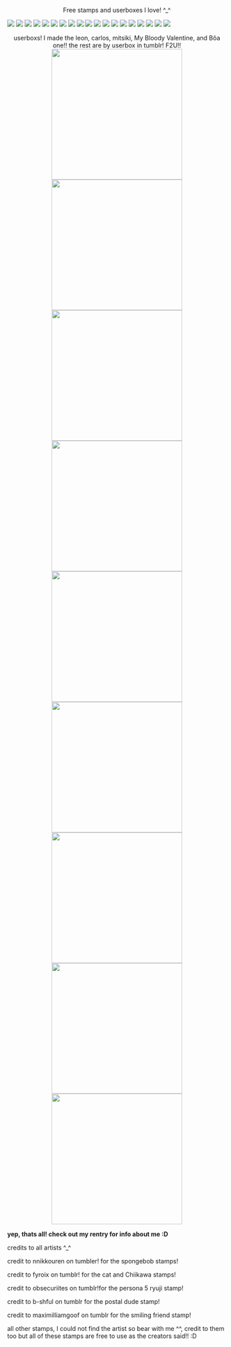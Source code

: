 <p align="center"/> Free stamps and userboxes I love! ^_^
  
<img src="https://images-wixmp-ed30a86b8c4ca887773594c2.wixmp.com/f/40c1c9fb-56e2-4469-86dd-c014b5af4075/dybums-8b10bc30-f653-4ea8-bd73-e9d162a6573b.png?token=eyJ0eXAiOiJKV1QiLCJhbGciOiJIUzI1NiJ9.eyJzdWIiOiJ1cm46YXBwOjdlMGQxODg5ODIyNjQzNzNhNWYwZDQxNWVhMGQyNmUwIiwiaXNzIjoidXJuOmFwcDo3ZTBkMTg4OTgyMjY0MzczYTVmMGQ0MTVlYTBkMjZlMCIsIm9iaiI6W1t7InBhdGgiOiJcL2ZcLzQwYzFjOWZiLTU2ZTItNDQ2OS04NmRkLWMwMTRiNWFmNDA3NVwvZHlidW1zLThiMTBiYzMwLWY2NTMtNGVhOC1iZDczLWU5ZDE2MmE2NTczYi5wbmcifV1dLCJhdWQiOlsidXJuOnNlcnZpY2U6ZmlsZS5kb3dubG9hZCJdfQ.79rflcKmeaL4Wwix1l_LpnQJZvTw2Er2o6OLcDghz8Q"/> <img src="https://images-wixmp-ed30a86b8c4ca887773594c2.wixmp.com/f/c5fdf78c-8dda-4f11-b311-9f21f67fe5d8/d3e0pwe-195d8b8b-1f8b-45e3-8da9-96f65d55154c.gif?token=eyJ0eXAiOiJKV1QiLCJhbGciOiJIUzI1NiJ9.eyJzdWIiOiJ1cm46YXBwOjdlMGQxODg5ODIyNjQzNzNhNWYwZDQxNWVhMGQyNmUwIiwiaXNzIjoidXJuOmFwcDo3ZTBkMTg4OTgyMjY0MzczYTVmMGQ0MTVlYTBkMjZlMCIsIm9iaiI6W1t7InBhdGgiOiJcL2ZcL2M1ZmRmNzhjLThkZGEtNGYxMS1iMzExLTlmMjFmNjdmZTVkOFwvZDNlMHB3ZS0xOTVkOGI4Yi0xZjhiLTQ1ZTMtOGRhOS05NmY2NWQ1NTE1NGMuZ2lmIn1dXSwiYXVkIjpbInVybjpzZXJ2aWNlOmZpbGUuZG93bmxvYWQiXX0.WpAwCGPpgVAYyne0YudmLanF7wmLhiI0V0-zxkm-tmA"/> <img src="https://images-wixmp-ed30a86b8c4ca887773594c2.wixmp.com/f/5f7fb413-29e1-4e2e-8fe1-8c57d42db3d4/d95not8-ecaba92e-7856-41f2-a719-02718b2fa861.gif?token=eyJ0eXAiOiJKV1QiLCJhbGciOiJIUzI1NiJ9.eyJzdWIiOiJ1cm46YXBwOjdlMGQxODg5ODIyNjQzNzNhNWYwZDQxNWVhMGQyNmUwIiwiaXNzIjoidXJuOmFwcDo3ZTBkMTg4OTgyMjY0MzczYTVmMGQ0MTVlYTBkMjZlMCIsIm9iaiI6W1t7InBhdGgiOiJcL2ZcLzVmN2ZiNDEzLTI5ZTEtNGUyZS04ZmUxLThjNTdkNDJkYjNkNFwvZDk1bm90OC1lY2FiYTkyZS03ODU2LTQxZjItYTcxOS0wMjcxOGIyZmE4NjEuZ2lmIn1dXSwiYXVkIjpbInVybjpzZXJ2aWNlOmZpbGUuZG93bmxvYWQiXX0.snJD_dXD8q52v1vniW7LsYMPEBmy-JJ_HcdHfTW5iiI"/> <img src="https://images-wixmp-ed30a86b8c4ca887773594c2.wixmp.com/f/c5fdf78c-8dda-4f11-b311-9f21f67fe5d8/d46u6sy-249a2210-cb27-448c-be5b-4dd0637be714.gif?token=eyJ0eXAiOiJKV1QiLCJhbGciOiJIUzI1NiJ9.eyJzdWIiOiJ1cm46YXBwOjdlMGQxODg5ODIyNjQzNzNhNWYwZDQxNWVhMGQyNmUwIiwiaXNzIjoidXJuOmFwcDo3ZTBkMTg4OTgyMjY0MzczYTVmMGQ0MTVlYTBkMjZlMCIsIm9iaiI6W1t7InBhdGgiOiJcL2ZcL2M1ZmRmNzhjLThkZGEtNGYxMS1iMzExLTlmMjFmNjdmZTVkOFwvZDQ2dTZzeS0yNDlhMjIxMC1jYjI3LTQ0OGMtYmU1Yi00ZGQwNjM3YmU3MTQuZ2lmIn1dXSwiYXVkIjpbInVybjpzZXJ2aWNlOmZpbGUuZG93bmxvYWQiXX0.xUHC2TbC-4pnH6esgh8ioUpvYeS3XiuMCVSWYTTz120"/>
<img src="https://64.media.tumblr.com/ef300b5dd56258e9d76857480caae53c/fea9fe6245597c7e-e2/s75x75_c1/b23aab6b22e1f0c4e0c8a68f36b1b555260fc558.gifv"/>
<img src="https://64.media.tumblr.com/cdf9094f010ab35f118c60432db1ebcc/fea9fe6245597c7e-a3/s75x75_c1/1ed6579bbf0ebf1ee24ae335034a3f3f74ac8aa0.gifv"/>
<img src="https://64.media.tumblr.com/4c0c0fd3ec6f2af9a627c1a94e799113/ec8f693b87536b40-ff/s100x200/d898d958c05485f99d1741a9558c06ddee9757ba.gifv"/>
<img src="https://64.media.tumblr.com/282308cb68fcafe2de7ad200af895b2d/0a314c1722fc4072-9d/s100x200/c02d6e31a1a358791b58795c4d6c46cfff329cf4.gifv"/>
<img src="https://64.media.tumblr.com/84dad5d56fd4d70dc3bd86e019dc9022/b81ff3c1ceb05456-f4/s100x200/2d58bcec7ddf20037dd1de04284fefcefc8af456.pnj"/>
<img src="https://64.media.tumblr.com/cfb44b0f533d899dde48ba53d4c8b5fa/16ccc5ca2e0496d6-10/s100x200/2d697cfa245e8340b7193c03761bea6b29d72f77.gifv"/>
<img src="https://64.media.tumblr.com/341d86cb0330e0f7e8fda556d57781cb/9696ceb6a9d4e781-bb/s250x400/6272496c0b698267339ff184ac01382b3a22127e.gifv"/>
<img src="https://64.media.tumblr.com/56b3bc512f4528d9730e1baceac62531/82688584107beceb-13/s100x200/a9789d7c4afad3e733bf703e3d9f01a0a510913a.gifv"/>
<img src="https://64.media.tumblr.com/479fe3e418bc97f9c42f38dbbf1e627e/6adc6c8478d4d04c-98/s100x200/3fdfc4992654cd71345e59b872257243a3917f3d.jpg"/>
<img src="https://64.media.tumblr.com/f9b2ef60da7f4f5ebc62ef496fa26d8b/9313e36817049b56-4d/s100x200/a5db74cf0f738747971a2e036e41b11bb4b3ca67.gifv"/>
<img src="https://64.media.tumblr.com/52f3cc456b1bdf8464db5c95eac29fa5/39e286ffc93b1357-b0/s100x200/1b463dbc7344507bbb89e09848b134a9644157b2.pnj"/>
<img src="https://64.media.tumblr.com/391758c6f8a9b6bde7b52d7f191af6e0/39e286ffc93b1357-e9/s100x200/475a4c2f5565e868d32f4a2c6bfb69a1fd1fa746.gifv"/>
<img src="https://64.media.tumblr.com/33ee92523b877ecf7d5e466bb93feb17/3eb2a1ff3fce4504-e9/s100x200/89afc04e05ec924b352c704c7698d3a628514f87.pnj"/>
<img src="https://64.media.tumblr.com/c85aa0a330e9bbfb28242b73d74fde01/3eb2a1ff3fce4504-dd/s100x200/50109bec446aa56ccbd2c6d5cce412a63d3e0af5.pnj"/>
<img src="https://64.media.tumblr.com/f33d8b77aa72a039e9ad4ae2cb51389b/20ed56725570ded6-0d/s250x400/39b84bd8cdd5111982eb82c1e132c71e00aca4cd.pnj"/>

<p align="center"/>userboxs! I made the leon, carlos, mitsiki, My Bloody Valentine, and Bôa one!! the rest are by userbox in tumblr! F2U!!
  

<img src="https://cdn.discordapp.com/attachments/1234273549250990172/1261907804910784592/Screenshot_2024-07-13_6.11.50_PM.png?ex=6694aab9&is=66935939&hm=f17889974b96d2fbdcfa001a20f26c326b4caa1c451ca4a0fba468916adfb585&" width="300"/>
<img src="https://cdn.discordapp.com/attachments/1234273549250990172/1261907879351422986/tumblr_2702bdcfab299205af08376101a8313e_2b35b157_540.jpg?ex=6694aacb&is=6693594b&hm=a167413739563dd563c61e181dd9ebc5e026b26f39753b766117f50913922839&" width="300"/>
<img src="https://cdn.discordapp.com/attachments/1234273549250990172/1261908083786125454/tumblr_42dbcb1ab505e18541bd7d9717d465ae_9147a66b_540.jpg?ex=6694aafc&is=6693597c&hm=964f723b196e7c8552617e74d1d71d9ffff56447d6ae919be8da21f7ad20ba3d&" width="300"/>
<img src="https://cdn.discordapp.com/attachments/1234273549250990172/1261908084075397181/tumblr_bbcb5c0a2a105df1b054ff9bedf57f70_c10ee4be_540.jpg?ex=6694aafc&is=6693597c&hm=5689a7441a03a47f8e4635cb68059ff58de6df094528bc5187fe79455bd0e971&" width="300"/>
<img src="https://cdn.discordapp.com/attachments/1234273549250990172/1261908205391319110/tumblr_04973ab9ba18414f3b332f1b769f88e7_e5771e6c_540.jpg?ex=6694ab19&is=66935999&hm=0e8a83a68026f4901954c72d7da5b70d4d76b5327793526f65a9ea5d5f8be657&" width="300"/>
<img src="https://cdn.discordapp.com/attachments/1234273549250990172/1261908271799861340/Screenshot_2024-07-13_6.28.40_PM.png?ex=6694ab29&is=669359a9&hm=f4c19fa4f5e9da121cebe55730c3ba20a41f0015b9ea860e00e444620c9b628a&" width="300"/>
<img src="https://cdn.discordapp.com/attachments/1234273549250990172/1261908322291023932/Screenshot_2024-07-13_6.32.03_PM.png?ex=6694ab35&is=669359b5&hm=a77f8014865ed686a55f2294086975821754402038b783f78bdb88461c1c993e&" width="300"/>
<img src="https://cdn.discordapp.com/attachments/1234273549250990172/1261908390377029673/Screenshot_2024-07-13_6.41.29_PM.png?ex=6694ab45&is=669359c5&hm=8afbcbdbc491264677a34a7bbb99f5e28512ebfbdc7f71efba144537f224c65a&" width="300"/>
<img src="https://cdn.discordapp.com/attachments/1234273549250990172/1261909086157541396/Untitled43_20240713215551.png?ex=6694abeb&is=66935a6b&hm=6cfb08995720286d6cf1f648e831bb8aedd9420fb37cea247e9bab7e34374e4b&" width="300"/>

**yep, thats all! check out my rentry for info about me :D**

credits to all artists ^_^

credit to  nnikkouren on tumbler! for the spongebob stamps!

credit to fyroix on tumblr! for the cat and Chiikawa stamps!

credit to obsecuriites on tumblr!for the persona 5 ryuji stamp!

credit to b-shful on tumblr for the postal dude stamp!

credit to maximilliamgoof on tumblr for the smiling friend stamp!

all other stamps, I could not find the artist so bear with me ^^, credit to them too but all of these stamps are free to use as the creators said!! :D
